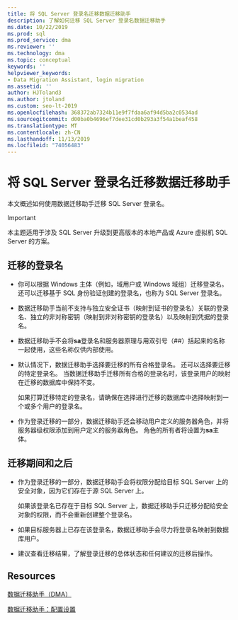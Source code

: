 ```yaml
---
title: 将 SQL Server 登录名迁移数据迁移助手
description: 了解如何迁移 SQL Server 登录名数据迁移助手
ms.date: 10/22/2019
ms.prod: sql
ms.prod_service: dma
ms.reviewer: ''
ms.technology: dma
ms.topic: conceptual
keywords: ''
helpviewer_keywords:
- Data Migration Assistant, login migration
ms.assetid: ''
author: HJToland3
ms.author: jtoland
ms.custom: seo-lt-2019
ms.openlocfilehash: 368372ab7324b11e9f7fdaa6af94d5ba2c0534ad
ms.sourcegitcommit: d00ba0b4696ef7dee31cd0b293a3f54a1beaf458
ms.translationtype: MT
ms.contentlocale: zh-CN
ms.lasthandoff: 11/13/2019
ms.locfileid: "74056483"
---
```

# <a name="migrate-sql-server-logins-with-data-migration-assistant"></a>将 SQL Server 登录名迁移数据迁移助手

本文概述如何使用数据迁移助手迁移 SQL Server 登录名。

> [!IMPORTANT]
> 本主题适用于涉及 SQL Server 升级到更高版本的本地产品或 Azure 虚拟机 SQL Server 的方案。

## <a name="which-logins-are-migrated"></a>迁移的登录名

- 你可以根据 Windows 主体（例如，域用户或 Windows 域组）迁移登录名。 还可以迁移基于 SQL 身份验证创建的登录名，也称为 SQL Server 登录名。

- 数据迁移助手当前不支持与独立安全证书（映射到证书的登录名）关联的登录名、独立的非对称密钥（映射到非对称密钥的登录名）以及映射到凭据的登录名。

- 数据迁移助手不会将**sa**登录名和服务器原理与用双引号（\#\#）括起来的名称一起使用，这些名称仅供内部使用。

- 默认情况下，数据迁移助手选择要迁移的所有合格登录名。 还可以选择要迁移的特定登录名。 当数据迁移助手迁移所有合格的登录名时，该登录用户的映射在迁移的数据库中保持不变。

  如果打算迁移特定的登录名，请确保在选择进行迁移的数据库中选择映射到一个或多个用户的登录名。

- 作为登录迁移的一部分，数据迁移助手还会移动用户定义的服务器角色，并将服务器级权限添加到用户定义的服务器角色。 角色的所有者将设置为**sa**主体。

## <a name="during-and-after-migration"></a>迁移期间和之后

- 作为登录迁移的一部分，数据迁移助手会将权限分配给目标 SQL Server 上的安全对象，因为它们存在于源 SQL Server 上。

  如果该登录名已存在于目标 SQL Server 上，数据迁移助手只迁移分配给安全对象的权限，而不会重新创建整个登录名。

- 如果目标服务器上已存在该登录名，数据迁移助手会尽力将登录名映射到数据库用户。

- 建议查看迁移结果，了解登录迁移的总体状态和任何建议的迁移后操作。

## <a name="resources"></a>Resources

[数据迁移助手（DMA）](../dma/dma-overview.md)

[数据迁移助手：配置设置](../dma/dma-configurationsettings.md)
